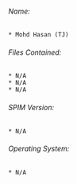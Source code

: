 ###### Name: 
	* Mohd Hasan (TJ)

###### Files Contained:
	* N/A
	* N/A
	* N/A
	
###### SPIM Version:
	* N/A
	
###### Operating System:
	* N/A